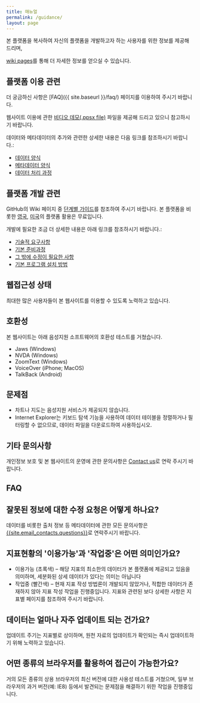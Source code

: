 ```yaml
---
title: 매뉴얼
permalink: /guidance/
layout: page
---
```


본 플랫폼을 복사하여 자신의 플랫폼을 개발하고자 하는 사용자를 위한 정보를 제공해 드리며,

<a href="https://github.com/kostat-sdg-kor/sdg-indicators/wiki" onClick='ga("send", "event", "Guidance", "wiki", "wiki homepage")'>wiki pages</a>를 통해 더 자세한 정보를 얻으실 수 있습니다.

## 플랫폼 이용 관련
더 궁금하신 사항은 [FAQ]({{ site.baseurl }}/faq/) 페이지를 이용하여 주시기 바랍니다.

웹사이트 이용에 관한 <a href="{{site.baseurl}}/public/NRP VIDEO DEMO May2018.ppsx" onClick='ga("send", "event", "Guidance", "presentation", "view presentation")'>비디오 데모(.ppsx file)</a> 파일을 제공해 드리고 있으니 참고하시기 바랍니다.

데이터와 메타데이터의 추가와 관련한 상세한 내용은 다음 링크를 참조하시기 바랍니다.:
- <a href="https://github.com/kostat-sdg-kor/sdg-indicators/wiki/Raw-data-format" onClick='ga("send", "event", "Guidance", "wiki", "raw data format")'>데이터 양식</a>
-	<a href="https://github.com/kostat-sdg-kor/sdg-indicators/wiki/Metadata-format" onClick='ga("send", "event", "Guidance", "wiki", "metadata format")'>메타데이터 양식</a>
- <a href="https://github.com/kostat-sdg-kor/sdg-indicators/wiki/Data-scenarios-and-characteristics" onClick='ga("send", "event", "Guidance", "wiki", "data scenarios and characteristics")'>데이터 처리 과정 </a>

## 플랫폼 개발 관련
GitHub의 Wiki 페이지 중 <a href="https://github.com/kostat-sdg-kor/sdg-indicators/wiki/Clone-your-own%3A-step-by-step-instructions-%28Windows%29" onClick='ga("send", "event", "Guidance", "wiki", "clone your own guidance")'>단계별 가이드</a>를 참조하여 주시기 바랍니다.
본 플랫폼을 비롯한 [영국](https://sustainabledevelopment-uk.github.io/), [미국](https://sdg.data.gov/)의 플랫폼 활용은 무료입니다.

개발에 필요한 조금 더 상세한 내용은 아래 링크를 참조하시기 바랍니다.:
-	<a href="https://github.com/kostat-sdg-kor/sdg-indicators/wiki/Required-skill-sets" onClick='ga("send", "event", "Guidance", "wiki", "required skill set")'>기술적 요구사항</a>
-	<a href="https://github.com/kostat-sdg-kor/sdg-indicators/wiki/How-do-we-create-our-own-NRP" onClick='ga("send", "event", "Guidance", "wiki", "how do we create our own nrp")'>기본 준비과정</a>
-	<a href="https://github.com/kostat-sdg-kor/sdg-indicators/wiki/What-do-we-need-to-change" onClick='ga("send", "event", "Guidance", "wiki", "what do we need to change")'>그 밖에 수정이 필요한 사항</a>
-	<a href="https://github.com/kostat-sdg-kor/sdg-indicators/wiki/Development-installation-instructions" onClick='ga("send", "event", "Guidance", "wiki", "development installation instructions")'>기본 프로그램 설치 방법</a>



## 웹접근성 상태
최대한 많은 사용자들이 본 웹사이트를 이용할 수 있도록 노력하고 있습니다.

## 호환성
본 웹사이트는 아래 음성지원 소프트웨어의 호환성 테스트를 거쳤습니다.

* Jaws (Windows)
* NVDA (Windows)
* ZoomText (Windows)
* VoiceOver (iPhone; MacOS)
* TalkBack (Android)

## 문제점
* 차트나 지도는 음성지원 서비스가 제공되지 않습니다.
* Internet Explorer는 키보드 탐색 기능을 사용하여 데이터 테이블을 정렬하거나 필터링할 수 없으므로, 데이터 파일을 다운로드하여 사용하십시오.

## 기타 문의사항
개인정보 보호 및 본 웹사이트의 운영에 관한 문의사항은 [Contact us](mailto:{{site.email_contacts.functional}})로 연락 주시기 바랍니다. 



## FAQ

## 잘못된 정보에 대한 수정 요청은 어떻게 하나요?
데이터를 비롯한 출처 정보 등 메타데이터에 관한 모든 문의사항은 <a href="mailto:{{site.email_contacts.questions}}">{{site.email_contacts.questions}}</a>로 연락주시기 바랍니다.

## 지표현황의 '이용가능'과 '작업중'은 어떤 의미인가요?
* 이용가능 (초록색) – 해당 지표의 최소한의 데이터가 본 플랫폼에 제공되고 있음을 의미하며, 세분화된 상세 데이터가 있다는 의미는 아닙니다
* 작업중 (빨간색) – 현재 지표 작성 방법론이 개발되지 않았거나, 적합한 데이터가 존재하지 않아 지표 작성 작업을 진행중입니다.
지표와 관련된 보다 상세한 사항은 지표별 페이지를 참조하여 주시기 바랍니다.

## 데이터는 얼마나 자주 업데이트 되는 건가요?
업데이트 주기는 지표별로 상이하며, 원천 자료의 업데이트가 확인되는 즉시 업데이트하기 위해 노력하고 있습니다.

## 어떤 종류의 브라우저를 활용하여 접근이 가능한가요?
거의 모든 종류의 상용 브라우저의 최신 버전에 대한 사용성 테스트를 거쳤으며, 일부 브라우저의 과거 버전(예: IE8) 등에서 발견되는 문제점을 해결하기 위한 작업을 진행중입니다.

